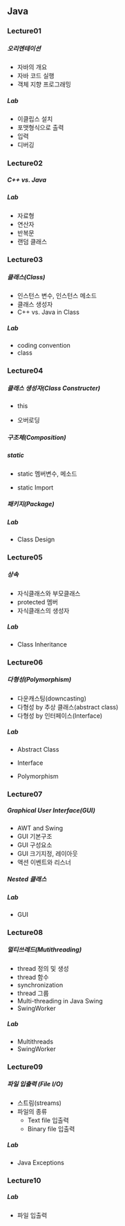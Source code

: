 ## Java

### Lecture01

##### 오리엔테이션

- 자바의 개요
- 자바 코드 실행
- 객체 지향 프로그래밍

##### Lab

- 이클립스 설치
- 포맷형식으로 출력
- 입력
- 디버깅

### Lecture02

##### C++ vs. Java

##### Lab

- 자료형
- 연산자
- 반복문
- 랜덤 클래스

### Lecture03

##### 클래스(Class)

- 인스턴스 변수, 인스턴스 메소드
- 클래스 생성자
- C++ vs. Java in Class

##### Lab

- coding convention
- class

### Lecture04

##### 클래스 생성자(Class Constructer) 

- this

- 오버로딩

##### 구조체(Composition)

##### static

- static 멤버변수, 메소드

- static Import

##### 패키지(Package)

##### Lab

- Class Design

### Lecture05

##### 상속

- 자식클래스와 부모클래스
- protected 멤버
- 자식클래스의 생성자

##### Lab

- Class Inheritance

### Lecture06

##### 다형성(Polymorphism)

- 다운캐스팅(downcasting)
- 다형성 by 추상 클래스(abstract class)
- 다형성 by 인터페이스(Interface)

##### Lab

- Abstract Class


- Interface
- Polymorphism

### Lecture07

##### Graphical User Interface(GUI)

- AWT and Swing
- GUI 기본구조
- GUI 구성요소
- GUI 크기지정, 레이아웃
- 액션 이벤트와 리스너

##### Nested 클래스

##### Lab

- GUI

### Lecture08

##### 멀티쓰레드(Mutithreading)

- thread 정의 및 생성
- thread 함수
- synchronization
- thread 그룹
- Multi-threading in Java Swing
- SwingWorker

##### Lab

- Multithreads
- SwingWorker

### Lecture09

##### 파일 입출력 (File I/O)

- 스트림(streams)
- 파일의 종류
  - Text file 입출력
  - Binary file 입출력

##### Lab

- Java Exceptions

### Lecture10

##### Lab

- 파일 입출력